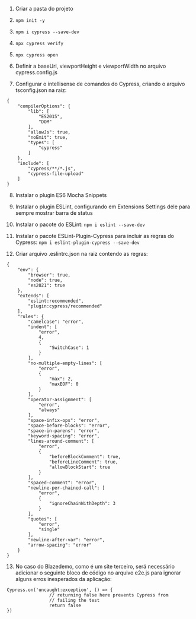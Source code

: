1. Criar a pasta do projeto

2. `npm init -y`

3. `npm i cypress --save-dev`

4. `npx cypress verify`

5. `npx cypress open`

6. Definir a baseUrl, viewportHeight e viewportWidth no arquivo cypress.config.js

7. Configurar o intellisense de comandos do Cypress, criando o arquivo tsconfig.json na raiz:

```
{
    "compilerOptions": {
        "lib": [
            "ES2015",
            "DOM"
        ],
        "allowJs": true,
        "noEmit": true,
        "types": [
            "cypress"
        ]
    },
    "include": [
        "cypress/**/*.js",
        "cypress-file-upload"
    ]
}
``` 
8. Instalar o plugin ES6 Mocha Snippets
 
9. Instalar o plugin ESLint, configurando em Extensions Settings dele para sempre mostrar barra de status

10. Instalar o pacote do ESLint:
`npm i eslint --save-dev`

11. Instalar o pacote ESLint-Plugin-Cypress para incluir as regras do Cypress:
`npm i eslint-plugin-cypress --save-dev`

12. Criar arquivo .eslintrc.json na raiz contendo as regras:

```
{
    "env": {
        "browser": true,
        "node": true,
        "es2021": true
    },
    "extends": [
        "eslint:recommended",
        "plugin:cypress/recommended"
    ],
    "rules": {
        "camelcase": "error",
        "indent": [
            "error",
            4,
            {
                "SwitchCase": 1
            }
        ],
        "no-multiple-empty-lines": [
            "error",
            {
                "max": 2,
                "maxEOF": 0
            }
        ],
        "operator-assignment": [
            "error",
            "always"
        ],
        "space-infix-ops": "error",
        "space-before-blocks": "error",
        "space-in-parens": "error",
        "keyword-spacing": "error",
        "lines-around-comment": [
            "error",
            {
                "beforeBlockComment": true,
                "beforeLineComment": true,
                "allowBlockStart": true
            }
        ],
        "spaced-comment": "error",
        "newline-per-chained-call": [
            "error",
            {
                "ignoreChainWithDepth": 3
            }
        ],
        "quotes": [
            "error",
            "single"
        ],
        "newline-after-var": "error",
        "arrow-spacing": "error"
    }
}
``` 

13. No caso do Blazedemo, como é um site terceiro, será necessário adicionar o seguinte bloco de código no arquivo e2e.js para ignorar alguns erros inesperados da aplicação:

```
Cypress.on('uncaught:exception', () => {
                // returning false here prevents Cypress from
                // failing the test
                return false
})
```